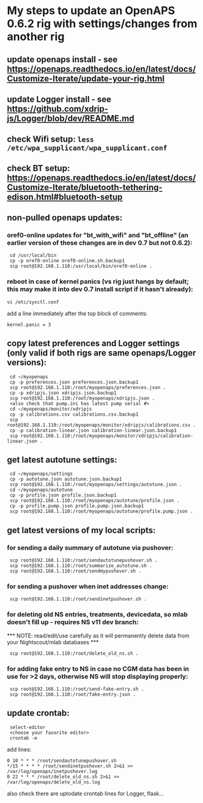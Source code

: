 # My steps to update an OpenAPS 0.6.2 rig with settings/changes from another rig

## update openaps install - see https://openaps.readthedocs.io/en/latest/docs/Customize-Iterate/update-your-rig.html
## update Logger install - see https://github.com/xdrip-js/Logger/blob/dev/README.md
## check Wifi setup: `less /etc/wpa_supplicant/wpa_supplicant.conf`
## check BT setup: https://openaps.readthedocs.io/en/latest/docs/Customize-Iterate/bluetooth-tethering-edison.html#bluetooth-setup

## non-pulled openaps updates:
### oref0-online updates for "bt_with_wifi" and "bt_offline" (an earlier version of these changes are in dev 0.7 but not 0.6.2):
```
 cd /usr/local/bin
 cp -p oref0-online oref0-online.sh.backup1
 scp root@192.168.1.110:/usr/local/bin/oref0-online .
```

### reboot in case of kernel panics (vs rig just hangs by default; this may make it into dev 0.7 install script if it hasn't already):
```
vi /etc/sysctl.conf
```
add a line immediately after the top block of comments:
```
kernel.panic = 3
```

## copy latest preferences and Logger settings (only valid if both rigs are same openaps/Logger versions):
```
 cd ~/myopenaps
 cp -p preferences.json preferences.json.backup1
 scp root@192.168.1.110:/root/myopenaps/preferences.json .
 cp -p xdripjs.json xdripjs.json.backup1
 scp root@192.168.1.110:/root/myopenaps/xdripjs.json .
 <also check that pump.ini has latest pump serial #>
 cd ~/myopenaps/monitor/xdripjs
 cp -p calibrations.csv calibrations.csv.backup1
 scp root@192.168.1.110:/root/myopenaps/monitor/xdripjs/calibrations.csv .
 cp -p calibration-linear.json calibration-linear.json.backup1
 scp root@192.168.1.110:/root/myopenaps/monitor/xdripjs/calibration-linear.json .
```

## get latest autotune settings:
```
 cd ~/myopenaps/settings
 cp -p autotune.json autotune.json.backup1
 scp root@192.168.1.110:/root/myopenaps/settings/autotune.json .
 cd ~/myopenaps/autotune
 cp -p profile.json profile.json.backup1
 scp root@192.168.1.110:/root/myopenaps/autotune/profile.json .
 cp -p profile.pump.json profile.pump.json.backup1
 scp root@192.168.1.110:/root/myopenaps/autotune/profile.pump.json .
```

## get latest versions of my local scripts:
### for sending a daily summary of autotune via pushover:
```
 scp root@192.168.1.110:/root/sendautotunepushover.sh .
 scp root@192.168.1.110:/root/summarize_autotune.sh .
 scp root@192.168.1.110:/root/sendmypushover.sh .
```

### for sending a pushover when inet addresses change:
```
 scp root@192.168.1.110:/root/sendinetpushover.sh .
```

### for deleting old NS entries, treatments, devicedata, so mlab doesn't fill up - requires NS v11 dev branch:
*** NOTE: read/edit/use carefully as it will permanently delete data from your Nightscout/mlab databases ***
```
 scp root@192.168.1.110:/root/delete_old_ns.sh .
```

### for adding fake entry to NS in case no CGM data has been in use for >2 days, otherwise NS will stop displaying properly:
```
 scp root@192.168.1.110:/root/send-fake-entry.sh .
 scp root@192.168.1.110:/root/fake-entry.json .
```

## update crontab:
```
 select-editor
 <choose your favorite editor>
 crontab -e
```
add lines:
```
0 10 * * * /root/sendautotunepushover.sh
*/15 * * * * /root/sendinetpushover.sh 2>&1 >> /var/log/openaps/inetpushover.log
0 22 * * * /root/delete_old_ns.sh 2>&1 >> /var/log/openaps/delete_old_ns.log
```
also check there are uptodate crontab lines for Logger, flask...
